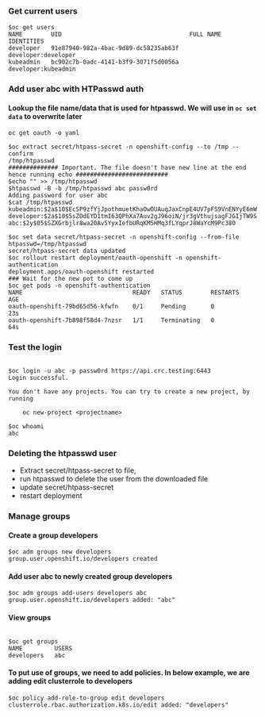 ### Get current users

```
$oc get users
NAME        UID                                    FULL NAME   IDENTITIES
developer   91e87940-982a-4bac-9d89-dc58235ab63f               developer:developer
kubeadmin   bc902c7b-0adc-4141-b3f9-3071f5d0056a               developer:kubeadmin
```

### Add user abc with HTPasswd auth

#### Lookup the file name/data that is used for htpasswd. We will use in `oc set data` to overwrite later
```
oc get oauth -o yaml

```

```
$oc extract secret/htpass-secret -n openshift-config --to /tmp --confirm
/tmp/htpasswd
############## Important. The file doesn't have new line at the end hence running echo ##########################
$echo "" >> /tmp/htpasswd 
$htpasswd -B -b /tmp/htpasswd abc passw0rd
Adding password for user abc
$cat /tmp/htpasswd 
kubeadmin:$2a$10$EcSP9zfYjJpothmuetKhaOwOUAuqJaxCnpE4UV7pFS9VnENYyE6mW
developer:$2a$10$5sZOdEYD1tmI63QPhXa7Auv2gJ96oiN/jr3gVthujsagFJGIjTW9S
abc:$2y$05$SZXGrbjlr8wa20Av5YyxIefbURqKM5HMq3fLYqprJ8WaYcM9Pc38O
```

```
$oc set data secret/htpass-secret -n openshift-config --from-file htpasswd=/tmp/htpasswd
secret/htpass-secret data updated
$oc rollout restart deployment/oauth-openshift -n openshift-authentication
deployment.apps/oauth-openshift restarted
### Wait for the new pot to come up
$oc get pods -n openshift-authentication
NAME                               READY   STATUS        RESTARTS   AGE
oauth-openshift-79bd65d56-kfwfn    0/1     Pending       0          23s
oauth-openshift-7b898f58d4-7nzsr   1/1     Terminating   0          64s

```

### Test the login

```

$oc login -u abc -p passw0rd https://api.crc.testing:6443
Login successful.

You don't have any projects. You can try to create a new project, by running

    oc new-project <projectname>

$oc whoami
abc
```


### Deleting the htpasswd user

* Extract secret/htpass-secret to file,
* run htpasswd to delete the user from the downloaded file
* update secret/htpass-secret
* restart deployment 

### Manage groups 

#### Create a group developers

```
$oc adm groups new developers
group.user.openshift.io/developers created

```
#### Add user abc to newly created group developers

```
$oc adm groups add-users developers abc
group.user.openshift.io/developers added: "abc"

```

#### View groups

```

$oc get groups
NAME         USERS
developers   abc

```
#### To put use of groups, we need to add policies. In below example, we are adding edit clusterrole to developers

```
$oc policy add-role-to-group edit developers
clusterrole.rbac.authorization.k8s.io/edit added: "developers"

```
